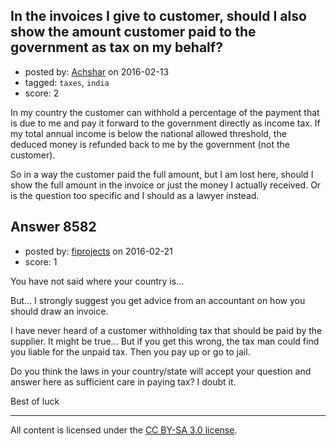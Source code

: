 ## In the invoices I give to customer, should I also show the amount customer paid to the government as tax on my behalf?

- posted by: [Achshar](https://stackexchange.com/users/192645/achshar) on 2016-02-13
- tagged: `taxes`, `india`
- score: 2

In my country the customer can withhold a percentage of the payment that is due to me and pay it forward to the government directly as income tax. If my total annual income is below the national allowed threshold, the deduced money is refunded back to me by the government (not the customer).

So in a way the customer paid the full amount, but I am lost here, should I show the full amount in the invoice or just the money I actually received. Or is the question too specific and I should as a lawyer instead.


## Answer 8582

- posted by: [fiprojects](https://stackexchange.com/users/5370155/fiprojects) on 2016-02-21
- score: 1

You have not said where your country is...

But... I strongly suggest you get advice from an accountant on how you should draw an invoice. 

I have never heard of a customer withholding tax that should be paid by the supplier. It might be true... But if you get this wrong, the tax man could find you liable for the unpaid tax. Then you pay up or go to jail.

Do you think the laws in your country/state will accept your question and answer here as sufficient care in paying tax? I doubt it.

Best of luck



---

All content is licensed under the [CC BY-SA 3.0 license](https://creativecommons.org/licenses/by-sa/3.0/).
